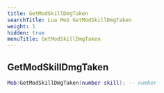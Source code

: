 ```yaml
---
title: GetModSkillDmgTaken
searchTitle: Lua Mob GetModSkillDmgTaken
weight: 1
hidden: true
menuTitle: GetModSkillDmgTaken
---
```

## GetModSkillDmgTaken
```lua
Mob:GetModSkillDmgTaken(number skill); -- number
```